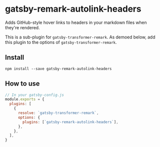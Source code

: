 # gatsby-remark-autolink-headers

Adds GitHub-style hover links to headers in your markdown files when they're rendered.

This is a sub-plugin for `gatsby-transformer-remark`. As demoed below, add this plugin to the options of `gatsby-transformer-remark`.

## Install

`npm install --save gatsby-remark-autolink-headers`

## How to use

```javascript
// In your gatsby-config.js
module.exports = {
  plugins: [
    {
      resolve: `gatsby-transformer-remark`,
      options: {
        plugins: [`gatsby-remark-autolink-headers`],
      },
    },
  ],
}
```
